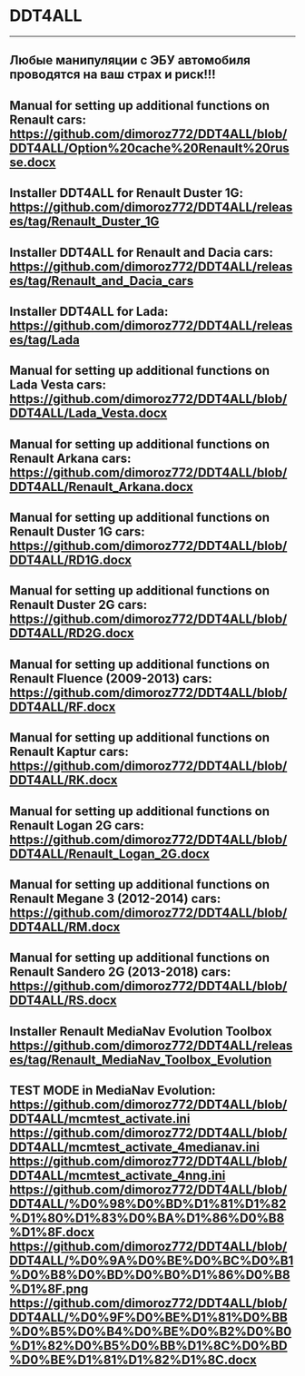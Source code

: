 # DDT4ALL
-----------------------------------------------------------------------------------------------------------------------------------------------------------
Любые манипуляции с ЭБУ автомобиля проводятся на ваш страх и риск!!!
-----------------------------------------------------------------------------------------------------------------------------------------------------------
Manual for setting up additional functions on Renault cars: https://github.com/dimoroz772/DDT4ALL/blob/DDT4ALL/Option%20cache%20Renault%20russe.docx
-----------------------------------------------------------------------------------------------------------------------------------------------------------
Installer DDT4ALL for Renault Duster 1G: https://github.com/dimoroz772/DDT4ALL/releases/tag/Renault_Duster_1G
-----------------------------------------------------------------------------------------------------------------------------------------------------------
Installer DDT4ALL for Renault and Dacia cars: https://github.com/dimoroz772/DDT4ALL/releases/tag/Renault_and_Dacia_cars
-----------------------------------------------------------------------------------------------------------------------------------------------------------
Installer DDT4ALL for Lada: https://github.com/dimoroz772/DDT4ALL/releases/tag/Lada
-----------------------------------------------------------------------------------------------------------------------------------------------------------
Manual for setting up additional functions on Lada Vesta cars: https://github.com/dimoroz772/DDT4ALL/blob/DDT4ALL/Lada_Vesta.docx
-----------------------------------------------------------------------------------------------------------------------------------------------------------
Manual for setting up additional functions on Renault Arkana cars: https://github.com/dimoroz772/DDT4ALL/blob/DDT4ALL/Renault_Arkana.docx
-----------------------------------------------------------------------------------------------------------------------------------------------------------
Manual for setting up additional functions on Renault Duster 1G cars: https://github.com/dimoroz772/DDT4ALL/blob/DDT4ALL/RD1G.docx
-----------------------------------------------------------------------------------------------------------------------------------------------------------
Manual for setting up additional functions on Renault Duster 2G cars: https://github.com/dimoroz772/DDT4ALL/blob/DDT4ALL/RD2G.docx
-----------------------------------------------------------------------------------------------------------------------------------------------------------
Manual for setting up additional functions on Renault Fluence (2009-2013) cars: https://github.com/dimoroz772/DDT4ALL/blob/DDT4ALL/RF.docx
-----------------------------------------------------------------------------------------------------------------------------------------------------------
Manual for setting up additional functions on Renault Kaptur cars: https://github.com/dimoroz772/DDT4ALL/blob/DDT4ALL/RK.docx
-----------------------------------------------------------------------------------------------------------------------------------------------------------
Manual for setting up additional functions on Renault Logan 2G cars: https://github.com/dimoroz772/DDT4ALL/blob/DDT4ALL/Renault_Logan_2G.docx
-----------------------------------------------------------------------------------------------------------------------------------------------------------
Manual for setting up additional functions on Renault Megane 3 (2012-2014) cars: https://github.com/dimoroz772/DDT4ALL/blob/DDT4ALL/RM.docx
-----------------------------------------------------------------------------------------------------------------------------------------------------------
Manual for setting up additional functions on Renault Sandero 2G (2013-2018) cars: https://github.com/dimoroz772/DDT4ALL/blob/DDT4ALL/RS.docx
-----------------------------------------------------------------------------------------------------------------------------------------------------------
Installer Renault MediaNav Evolution Toolbox  https://github.com/dimoroz772/DDT4ALL/releases/tag/Renault_MediaNav_Toolbox_Evolution
-----------------------------------------------------------------------------------------------------------------------------------------------------------
TEST MODE in MediaNav Evolution: 
https://github.com/dimoroz772/DDT4ALL/blob/DDT4ALL/mcmtest_activate.ini
https://github.com/dimoroz772/DDT4ALL/blob/DDT4ALL/mcmtest_activate_4medianav.ini
https://github.com/dimoroz772/DDT4ALL/blob/DDT4ALL/mcmtest_activate_4nng.ini
https://github.com/dimoroz772/DDT4ALL/blob/DDT4ALL/%D0%98%D0%BD%D1%81%D1%82%D1%80%D1%83%D0%BA%D1%86%D0%B8%D1%8F.docx
https://github.com/dimoroz772/DDT4ALL/blob/DDT4ALL/%D0%9A%D0%BE%D0%BC%D0%B1%D0%B8%D0%BD%D0%B0%D1%86%D0%B8%D1%8F.png
https://github.com/dimoroz772/DDT4ALL/blob/DDT4ALL/%D0%9F%D0%BE%D1%81%D0%BB%D0%B5%D0%B4%D0%BE%D0%B2%D0%B0%D1%82%D0%B5%D0%BB%D1%8C%D0%BD%D0%BE%D1%81%D1%82%D1%8C.docx
-----------------------------------------------------------------------------------------------------------------------------------------------------------
